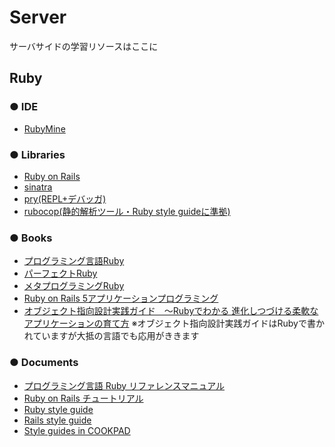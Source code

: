 # Server
サーバサイドの学習リソースはここに
## Ruby
### ● IDE
- [RubyMine](https://www.jetbrains.com/ruby/)
### ● Libraries
- [Ruby on Rails](https://github.com/rails/rails)
- [sinatra](https://github.com/sinatra/sinatra)
- [pry(REPL+デバッガ)](https://github.com/pry/pry)
- [rubocop(静的解析ツール・Ruby style guideに準拠)](https://github.com/bbatsov/rubocop)
### ● Books
- [プログラミング言語Ruby](http://amzn.asia/3QGcBJK)
- [パーフェクトRuby](http://amzn.asia/1HSmrLq)
- [メタプログラミングRuby](http://amzn.asia/i4P7mxb)
- [Ruby on Rails 5アプリケーションプログラミング](http://amzn.asia/4128M4J)
- [オブジェクト指向設計実践ガイド　～Rubyでわかる 進化しつづける柔軟なアプリケーションの育て方](http://amzn.asia/4Md6tYx)
※オブジェクト指向設計実践ガイドはRubyで書かれていますが大抵の言語でも応用がききます

### ● Documents
- [プログラミング言語 Ruby リファレンスマニュアル](https://docs.ruby-lang.org/ja/)
- [Ruby on Rails チュートリアル](https://railstutorial.jp/)
- [Ruby style guide](https://github.com/bbatsov/ruby-style-guide)
- [Rails style guide](https://github.com/bbatsov/rails-style-guide)
- [Style guides in COOKPAD](https://github.com/cookpad/styleguide)
